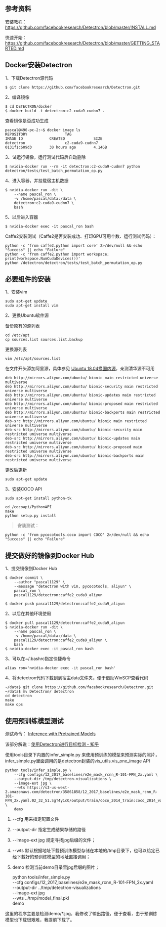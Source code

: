 ## 参考资料
安装教程：
https://github.com/facebookresearch/Detectron/blob/master/INSTALL.md

快速开始：
https://github.com/facebookresearch/Detectron/blob/master/GETTING_STARTED.md

## Docker安装Detectron
1、下载Detectron源代码

    $ git clone https://github.com/facebookresearch/Detectron.git

2、编译镜像

    $ cd DETECTRON/docker
    $ docker build -t detectron:c2-cuda9-cudnn7 .

查看镜像是否成功生成

    pascal@490-pc-2:~$ docker image ls
    REPOSITORY                 TAG                                                       IMAGE ID            CREATED             SIZE
    detectron                  c2-cuda9-cudnn7                                           0131f1c609d3        30 hours ago        4.14GB


3、试运行镜像，运行测试代码后自动删除

    $ nvidia-docker run --rm -it detectron:c2-cuda9-cudnn7 python detectron/tests/test_batch_permutation_op.py

4、进入容器，并挂载宿主机数据

    $ nvidia-docker run -dit \
        --name pascal_ron \
        -v /home/pascal/data:/data \
        detectron:c2-cuda9-cudnn7 \
        bash

5、以后进入容器

    $ nvidia-docker exec -it pascal_ron bash

Caffe2安装测试（Caffe2是否安装成功、打印GPU可用个数、运行测试代码）：

    python -c 'from caffe2.python import core' 2>/dev/null && echo "Success" || echo "Failure"
    python -c 'from caffe2.python import workspace; print(workspace.NumCudaDevices())'
    python /detectron/detectron/tests/test_batch_permutation_op.py


## 必要组件的安装
1、安装vim

    sudo apt-get update
    sudo apt-get install vim

2、更换Ubuntu软件源

备份原有的源列表

    cd /etc/apt
    cp sources.list sources.list.backup
更换源列表

    vim /etc/apt/sources.list

在文件开头添加阿里源，具体参见 [Ubuntu 18.04换国内源](https://blog.csdn.net/xiangxianghehe/article/details/80112149)，亲测清华源不可用

    deb http://mirrors.aliyun.com/ubuntu/ bionic main restricted universe multiverse
    deb http://mirrors.aliyun.com/ubuntu/ bionic-security main restricted universe multiverse
    deb http://mirrors.aliyun.com/ubuntu/ bionic-updates main restricted universe multiverse
    deb http://mirrors.aliyun.com/ubuntu/ bionic-proposed main restricted universe multiverse
    deb http://mirrors.aliyun.com/ubuntu/ bionic-backports main restricted universe multiverse
    deb-src http://mirrors.aliyun.com/ubuntu/ bionic main restricted universe multiverse
    deb-src http://mirrors.aliyun.com/ubuntu/ bionic-security main restricted universe multiverse
    deb-src http://mirrors.aliyun.com/ubuntu/ bionic-updates main restricted universe multiverse
    deb-src http://mirrors.aliyun.com/ubuntu/ bionic-proposed main restricted universe multiverse
    deb-src http://mirrors.aliyun.com/ubuntu/ bionic-backports main restricted universe multiverse

更改后更新

    sudo apt-get update

3、安装COCO API

    sudo apt-get install python-tk
    
    cd /cocoapi/PythonAPI
    make
    python setup.py install


>安装测试：

    python -c 'from pycocotools.coco import COCO' 2>/dev/null && echo "Success" || echo "Failure"

## 提交做好的镜像到Docker Hub
1、提交镜像到Docker Hub

    $ docker commit \
        --author "pascal1129" \
        --message "detectron with vim, pycocotools, aliyun" \
        pascal_ron \
        pascal1129/detectron:caffe2_cuda9_aliyun
        
    $ docker push pascal1129/detectron:caffe2_cuda9_aliyun

2、以后在其他环境使用

    $ docker pull pascal1129/detectron:caffe2_cuda9_aliyun
    $ nvidia-docker run -dit \
        --name pascal_ron \
        -v /home/pascal/data:/data \
        pascal1129/detectron:caffe2_cuda9_aliyun \
        bash
    $ nvidia-docker exec -it pascal_ron bash

3、可以在~/.bashrc指定快捷命令

    alias ron='nvidia-docker exec -it pascal_ron bash'

4、将detectron代码下载到到宿主data文件夹，便于借助WinSCP查看代码

    ~/data$ git clone https://github.com/facebookresearch/Detectron.git
    ~/data$ mv Detectron/ detectron
    cd detectron
    make
    make ops

## 使用预训练模型测试
测试命令： [Inference with Pretrained Models](https://github.com/facebookresearch/Detectron/blob/master/GETTING_STARTED.md#inference-with-pretrained-models)

该部分解说：[使用Detectron进行目标检测 - 知乎](https://zhuanlan.zhihu.com/p/34036460)

使用tools目录下内置的infer_simple.py 来使用预训练的模型来预测实际的照片，infer_simple.py里面调用的是detectron封装的vis_utils.vis_one_image API

    python tools/infer_simple.py \
        --cfg configs/12_2017_baselines/e2e_mask_rcnn_R-101-FPN_2x.yaml \
        --output-dir /tmp/detectron-visualizations \
        --image-ext jpg \
        --wts https://s3-us-west-2.amazonaws.com/detectron/35861858/12_2017_baselines/e2e_mask_rcnn_R-101-FPN_2x.yaml.02_32_51.SgT4y1cO/output/train/coco_2014_train:coco_2014_valminusminival/generalized_rcnn/model_final.pkl \
        demo

1. --cfg 用来指定配置文件
2. --output-dir 指定生成结果存储的路径
3. --image-ext jpg 规定寻找jpg后缀的文件；
4. --wts 默认根据地址下载预训练模型存储在本地的/tmp目录下，也可以给定已经下载好的预训练模型的地址直接调用；
5. demo 检测当前demo目录里jpg后缀的图片；


    python tools/infer_simple.py \
        --cfg configs/12_2017_baselines/e2e_mask_rcnn_R-101-FPN_2x.yaml \
        --output-dir ../tmp/detectron-visualizations \
        --image-ext jpg \
        --wts ../tmp/model_final.pkl \
        demo

这里的程序主要是检测demo/*.jpg，我修改了输出路径，便于查看，由于预训练模型也下载很艰难，我提前下载了。